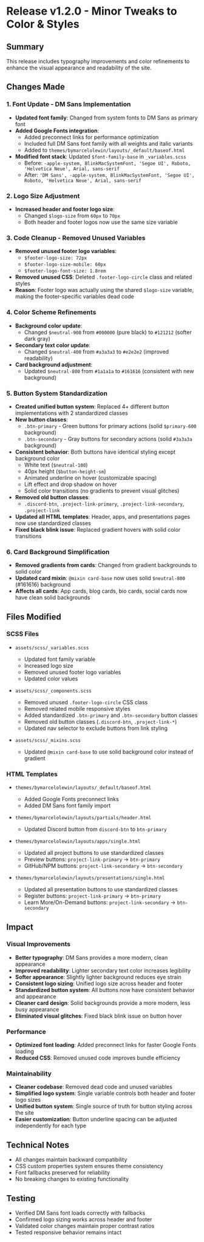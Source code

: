 # Release v1.2.0 - Minor Tweaks to Color & Styles

## Summary

This release includes typography improvements and color refinements to enhance the visual appearance and readability of the site.

## Changes Made

### 1. Font Update - DM Sans Implementation
- **Updated font family**: Changed from system fonts to DM Sans as primary font
- **Added Google Fonts integration**: 
  - Added preconnect links for performance optimization
  - Included full DM Sans font family with all weights and italic variants
  - Added to `themes/bymarcelolewin/layouts/_default/baseof.html`
- **Modified font stack**: Updated `$font-family-base` in `_variables.scss`
  - Before: `-apple-system, BlinkMacSystemFont, 'Segoe UI', Roboto, 'Helvetica Neue', Arial, sans-serif`
  - After: `'DM Sans', -apple-system, BlinkMacSystemFont, 'Segoe UI', Roboto, 'Helvetica Neue', Arial, sans-serif`

### 2. Logo Size Adjustment
- **Increased header and footer logo size**: 
  - Changed `$logo-size` from `60px` to `70px`
  - Both header and footer logos now use the same size variable

### 3. Code Cleanup - Removed Unused Variables
- **Removed unused footer logo variables**:
  - `$footer-logo-size: 72px`
  - `$footer-logo-size-mobile: 60px`
  - `$footer-logo-font-size: 1.8rem`
- **Removed unused CSS**: Deleted `.footer-logo-circle` class and related styles
- **Reason**: Footer logo was actually using the shared `$logo-size` variable, making the footer-specific variables dead code

### 4. Color Scheme Refinements
- **Background color update**: 
  - Changed `$neutral-900` from `#000000` (pure black) to `#121212` (softer dark gray)
- **Secondary text color update**: 
  - Changed `$neutral-400` from `#a3a3a3` to `#e2e2e2` (improved readability)
- **Card background adjustment**: 
  - Updated `$neutral-800` from `#1a1a1a` to `#161616` (consistent with new background)

### 5. Button System Standardization
- **Created unified button system**: Replaced 4+ different button implementations with 2 standardized classes
- **New button classes**:
  - `.btn-primary` - Green buttons for primary actions (solid `$primary-600` background)
  - `.btn-secondary` - Gray buttons for secondary actions (solid `#3a3a3a` background)
- **Consistent behavior**: Both buttons have identical styling except background color
  - White text (`$neutral-100`)
  - 40px height (`$button-height-sm`)
  - Animated underline on hover (customizable spacing)
  - Lift effect and drop shadow on hover
  - Solid color transitions (no gradients to prevent visual glitches)
- **Removed old button classes**: 
  - `.discord-btn`, `.project-link-primary`, `.project-link-secondary`, `.project-link`
- **Updated all HTML templates**: Header, apps, and presentations pages now use standardized classes
- **Fixed black blink issue**: Replaced gradient hovers with solid color transitions

### 6. Card Background Simplification  
- **Removed gradients from cards**: Changed from gradient backgrounds to solid color
- **Updated card mixin**: `@mixin card-base` now uses solid `$neutral-800` (#161616) background
- **Affects all cards**: App cards, blog cards, bio cards, social cards now have clean solid backgrounds

## Files Modified

### SCSS Files
- `assets/scss/_variables.scss`
  - Updated font family variable
  - Increased logo size
  - Removed unused footer logo variables
  - Updated color values

- `assets/scss/_components.scss`
  - Removed unused `.footer-logo-circle` CSS class
  - Removed related mobile responsive styles
  - Added standardized `.btn-primary` and `.btn-secondary` button classes
  - Removed old button classes (`.discord-btn`, `.project-link-*`)
  - Updated nav selector to exclude buttons from link styling
  
- `assets/scss/_mixins.scss`
  - Updated `@mixin card-base` to use solid background color instead of gradient

### HTML Templates
- `themes/bymarcelolewin/layouts/_default/baseof.html`
  - Added Google Fonts preconnect links
  - Added DM Sans font family import

- `themes/bymarcelolewin/layouts/partials/header.html`
  - Updated Discord button from `discord-btn` to `btn-primary`

- `themes/bymarcelolewin/layouts/apps/single.html`
  - Updated all project buttons to use standardized classes
  - Preview buttons: `project-link-primary` → `btn-primary`
  - GitHub/NPM buttons: `project-link-secondary` → `btn-secondary`

- `themes/bymarcelolewin/layouts/presentations/single.html`
  - Updated all presentation buttons to use standardized classes
  - Register buttons: `project-link-primary` → `btn-primary`
  - Learn More/On-Demand buttons: `project-link-secondary` → `btn-secondary`

## Impact

### Visual Improvements
- **Better typography**: DM Sans provides a more modern, clean appearance
- **Improved readability**: Lighter secondary text color increases legibility
- **Softer appearance**: Slightly lighter background reduces eye strain
- **Consistent logo sizing**: Unified logo size across header and footer
- **Standardized button system**: All buttons now have consistent behavior and appearance
- **Cleaner card design**: Solid backgrounds provide a more modern, less busy appearance
- **Eliminated visual glitches**: Fixed black blink issue on button hover

### Performance
- **Optimized font loading**: Added preconnect links for faster Google Fonts loading
- **Reduced CSS**: Removed unused code improves bundle efficiency

### Maintainability
- **Cleaner codebase**: Removed dead code and unused variables
- **Simplified logo system**: Single variable controls both header and footer logo sizes
- **Unified button system**: Single source of truth for button styling across the site
- **Easier customization**: Button underline spacing can be adjusted independently for each type

## Technical Notes

- All changes maintain backward compatibility
- CSS custom properties system ensures theme consistency
- Font fallbacks preserved for reliability
- No breaking changes to existing functionality

## Testing

- Verified DM Sans font loads correctly with fallbacks
- Confirmed logo sizing works across header and footer
- Validated color changes maintain proper contrast ratios
- Tested responsive behavior remains intact